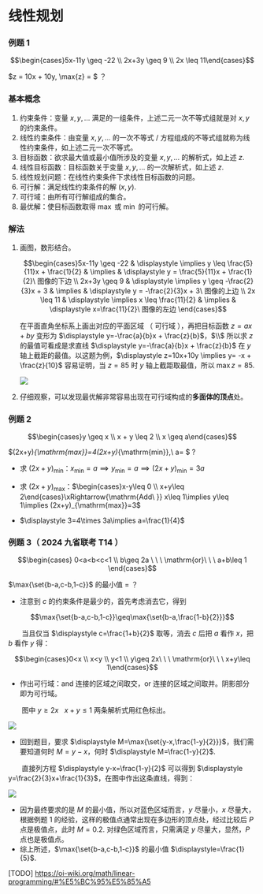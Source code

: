 # 线性规划

### 例题 1

$$\begin{cases}5x-11y \geq -22 \\ 2x+3y \geq 9 \\ 2x \leq 11\end{cases}$$

$z = 10x + 10y, \max{z} = $ ？

### 基本概念

1. 约束条件：变量 $x,y,\dots$ 满足的一组条件，上述二元一次不等式组就是对 $x,y$ 的约束条件。
2. 线性约束条件：由变量 $x,y,\dots$ 的一次不等式 / 方程组成的不等式组就称为线性约束条件，如上述二元一次不等式。
3. 目标函数：欲求最大值或最小值所涉及的变量 $x,y,\dots$ 的解析式，如上述 $z$.
4. 线性目标函数：目标函数关于变量 $x,y,\dots$ 的一次解析式，如上述 $z$.
5. 线性规划问题：在线性约束条件下求线性目标函数的问题。
6. 可行解：满足线性约束条件的解 $(x,y)$.
7. 可行域：由所有可行解组成的集合。
8. 最优解：使目标函数取得 $\max$ 或 $\min$ 的可行解。

### 解法

1. 画图，数形结合。
   
   $$\begin{cases}5x-11y \geq -22 & \displaystyle \implies y \leq \frac{5}{11}x + \frac{1}{2} & \implies & \displaystyle y = \frac{5}{11}x + \frac{1}{2}\ 图像的下边 \\ 2x+3y \geq 9 & \displaystyle \implies y \geq -\frac{2}{3}x + 3 & \implies & \displaystyle y = -\frac{2}{3}x + 3\ 图像的上边 \\ 2x \leq 11 & \displaystyle \implies x \leq \frac{11}{2} & \implies & \displaystyle x=\frac{11}{2}\ 图像的左边 \end{cases}$$

   在平面直角坐标系上画出对应的平面区域 （ 可行域 ），再把目标函数 $z=ax+by$ 变形为 $\displaystyle y=-\frac{a}{b}x + \frac{z}{b}$，$\\$ 所以求 $z$ 的最值可看成是求直线 $\displaystyle y=-\frac{a}{b}x + \frac{z}{b}$ 在 $y$ 轴上截距的最值。以这题为例，$\displaystyle z=10x+10y \implies y= -x + \frac{z}{10}$ 容易证明，当 $z=85$ 时 $y$ 轴上截距取最值，所以 $\max{z}=85.$

   ![](https://cdn.luogu.com.cn/upload/image_hosting/4tjm317j.png)

2. 仔细观察，可以发现最优解非常容易出现在可行域构成的**多面体的顶点**处。

### 例题 2

$$\begin{cases}y \geq x \\ x + y \leq 2 \\ x \geq a\end{cases}$$

$(2x+y)_{\mathrm{max}}=4(2x+y)_{\mathrm{min}},\ a= $ ?

- 求 $(2x+y)_{\mathrm{min}}$：$x_{\min}=a \implies y_{\min}=a \implies (2x+y)_{\mathrm{min}}=3a$

- 求 $(2x+y)_{\mathrm{max}}$：$\begin{cases}x-y\leq 0 \\ x+y\leq 2\end{cases}\xRightarrow{\mathrm{Add\ }} x\leq 1\implies y\leq 1\implies (2x+y)_{\mathrm{max}}=3$

- $\displaystyle 3=4\times 3a\implies a=\frac{1}{4}$

### 例题 3（ 2024 九省联考 T14 ）

$$\begin{cases} 0<a<b<c<1 \\ b\geq 2a \ \ \ \mathrm{or}\ \ \ a+b\leq 1 \end{cases}$$

$\max{\set{b-a,c-b,1-c}}$ 的最小值 $=$ ？

- 注意到 $c$ 的约束条件是最少的，首先考虑消去它，得到

$$\max{\set{b-a,c-b,1-c}}\geq\max{\set{b-a,\frac{1-b}{2}}}$$

$\ \ \ \ \ \ \text{}$ 当且仅当 $\displaystyle c=\frac{1+b}{2}$ 取等，消去 $c$ 后把 $a$ 看作 $x$，把 $b$ 看作 $y$ 得：

$$\begin{cases}0<x \\ x<y \\ y<1 \\ y\geq 2x\ \ \ \mathrm{or}\ \ \ x+y\leq 1\end{cases}$$

- 作出可行域：$\mathrm{and}$ 连接的区域之间取交，$\mathrm{or}$ 连接的区域之间取并。阴影部分即为可行域。

$\ \ \ \ \ \ \text{}$ 图中 $y\geq 2x\ \ \  x+y\leq 1$ 两条解析式用红色标出。

![](https://cdn.luogu.com.cn/upload/image_hosting/0uvhhx28.png)

- 回到题目，要求 $\displaystyle M=\max{\set{y-x,\frac{1-y}{2}}}$，我们需要知道何时 $M=y-x$，何时 $\displaystyle M=\frac{1-y}{2}$.

$\ \ \ \ \ \ \text{}$ 直接列方程 $\displaystyle y-x=\frac{1-y}{2}$ 可以得到 $\displaystyle y=\frac{2}{3}x+\frac{1}{3}$，在图中作出这条直线，得到：

![](https://cdn.luogu.com.cn/upload/image_hosting/0hyhebem.png)

- 因为最终要求的是 $M$ 的最小值，所以对蓝色区域而言，$y$ 尽量小，$x$ 尽量大，根据例题 1 的经验，这样的极值点通常出现在多边形的顶点处，经过比较后 $P$ 点是极值点，此时 $M=0.2$. 对绿色区域而言，只需满足 $y$ 尽量大，显然，$P$ 点也是极值点。
- 综上所述，$\max{\set{b-a,c-b,1-c}}$ 的最小值 $\displaystyle=\frac{1}{5}$.

[TODO] https://oi-wiki.org/math/linear-programming/#%E5%BC%95%E5%85%A5
